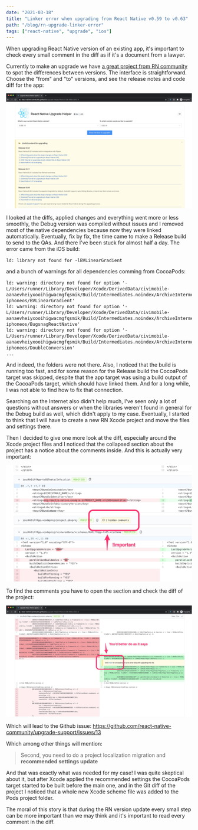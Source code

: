 ```yaml
---
date: "2021-03-18"
title: "Linker error when upgrading from React Native v0.59 to v0.63"
path: "/blog/rn-upgrade-linker-error"
tags: ["react-native", "upgrade", "ios"]
---
```


When upgrading React Native version of an existing app, it's important to check every small comment in the diff as if it's a document from a lawyer.

Currently to make an upgrade we have [a great project from RN community](https://react-native-community.github.io/upgrade-helper) to spot the differences between versions. The interface is straightforward. Choose the "from" and "to" versions, and see the release notes and code diff for the app:

![RN upgrade helper tool](./upgrade@2x.jpg)

I looked at the diffs, applied changes and everything went more or less smoothly, the Debug version was compiled without issues and I removed most of the native dependencies because now they were linked automatically. Eventually, fix by fix, the time came to make a Release build to send to the QAs. And there I've been stuck for almost half a day. The error came from the iOS build:

```
ld: library not found for -lBVLinearGradient
```

and a bunch of warnings for all dependencies comming from CocoaPods:

```
ld: warning: directory not found for option '-L/Users/runner/Library/Developer/Xcode/DerivedData/civimobile-aanaevheiyxooihigwacmgfqsmik/Build/Intermediates.noindex/ArchiveIntermediates/civimobile/BuildProductsPath/Release-iphoneos/BVLinearGradient'
ld: warning: directory not found for option '-L/Users/runner/Library/Developer/Xcode/DerivedData/civimobile-aanaevheiyxooihigwacmgfqsmik/Build/Intermediates.noindex/ArchiveIntermediates/civimobile/BuildProductsPath/Release-iphoneos/BugsnagReactNative'
ld: warning: directory not found for option '-L/Users/runner/Library/Developer/Xcode/DerivedData/civimobile-aanaevheiyxooihigwacmgfqsmik/Build/Intermediates.noindex/ArchiveIntermediates/civimobile/BuildProductsPath/Release-iphoneos/DoubleConversion'
...
```

And indeed, the folders were not there. Also, I noticed that the build is running too fast, and for some reason for the Release build the CocoaPods target was skipped, despite that the app target was using a build output of the CocoaPods target, which should have linked them. And for a long while, I was not able to find how to fix that connection.

Searching on the Internet also didn't help much, I've seen only a lot of questions without answers or when the libraries weren't found in general for the Debug build as well, which didn't apply to my case. Eventually, I started to think that I will have to create a new RN Xcode project and move the files and settings there.

Then I decided to give one more look at the diff, especially around the Xcode project files and I noticed that the collapsed section about the project has a notice about the comments inside. And this is actually very important:

![mention about comments in RN upgrade helper diff](./comments-note@2x.jpg)

To find the comments you have to open the section and check the diff of the project:

![comment inside Xcode the project diff](./comment@2x.jpg)

Which will lead to the Github issue: https://github.com/react-native-community/upgrade-support/issues/13

Which among other things will mention:

> Second, you need to do a project localization migration and **recommended settings update**

And that was exactly what was needed for my case! I was quite skeptical about it, but after Xcode applied the recommended settings the CocoaPods target started to be built before the main one, and in the Git diff of the project I noticed that a whole new Xcode scheme file was added to the Pods project folder.

The moral of this story is that during the RN version update every small step can be more important than we may think and it's important to read every comment in the diff.
